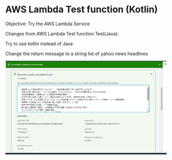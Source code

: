 # AWS Lambda Test function (Kotlin)

Objective: Try the AWS Lambda Service

Changes from AWS Lambda Test function Test(Java):

Try to use kotlin instead of Java

Change the return message to a string list of yahoo news headlines

![Result](result.png)


